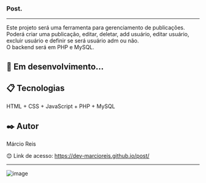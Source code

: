 ### Post.

---

Este projeto será uma ferramenta para gerenciamento de publicações.<br>
Poderá criar uma publicação, editar, deletar, add usuário, editar usuário, excluir usuário e definir se será usuário adm ou não.<br>
O backend será em PHP e MySQL.

## 🚀 Em desenvolvimento...

## 📋 Tecnologias
HTML + CSS + JavaScript + PHP + MySQL

## ✒️ Autor
Márcio Reis

😊 Link de acesso: https://dev-marcioreis.github.io/post/

---
![image](https://user-images.githubusercontent.com/122680054/236680629-cb3e37c0-7431-44d1-8990-3ca9916e6d45.png)


